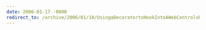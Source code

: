 ```yaml
---
date: 2006-01-17 -0800
redirect_to: /archive/2006/01/18/UsingaDecoratortoHookIntoAWebControlsRenderingforBetterXHTMLCompliance.aspx/
---
```

